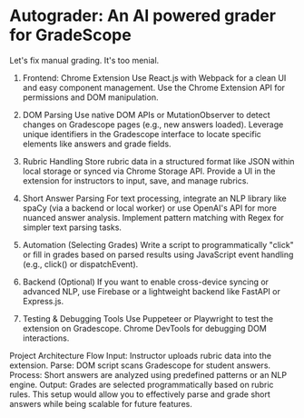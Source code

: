 # Autograder: An AI powered grader for GradeScope

Let's fix manual grading. It's too menial.

1. Frontend: Chrome Extension
Use React.js with Webpack for a clean UI and easy component management.
Use the Chrome Extension API for permissions and DOM manipulation.

3. DOM Parsing
Use native DOM APIs or MutationObserver to detect changes on Gradescope pages (e.g., new answers loaded).
Leverage unique identifiers in the Gradescope interface to locate specific elements like answers and grade fields.

5. Rubric Handling
Store rubric data in a structured format like JSON within local storage or synced via Chrome Storage API.
Provide a UI in the extension for instructors to input, save, and manage rubrics.

7. Short Answer Parsing
For text processing, integrate an NLP library like spaCy (via a backend or local worker) or use OpenAI's API for more nuanced answer analysis.
Implement pattern matching with Regex for simpler text parsing tasks.

9. Automation (Selecting Grades)
Write a script to programmatically "click" or fill in grades based on parsed results using JavaScript event handling (e.g., click() or dispatchEvent).

11. Backend (Optional)
If you want to enable cross-device syncing or advanced NLP, use Firebase or a lightweight backend like FastAPI or Express.js.

13. Testing & Debugging Tools
Use Puppeteer or Playwright to test the extension on Gradescope.
Chrome DevTools for debugging DOM interactions.

Project Architecture Flow
Input: Instructor uploads rubric data into the extension.
Parse: DOM script scans Gradescope for student answers.
Process: Short answers are analyzed using predefined patterns or an NLP engine.
Output: Grades are selected programmatically based on rubric rules.
This setup would allow you to effectively parse and grade short answers while being scalable for future features.






